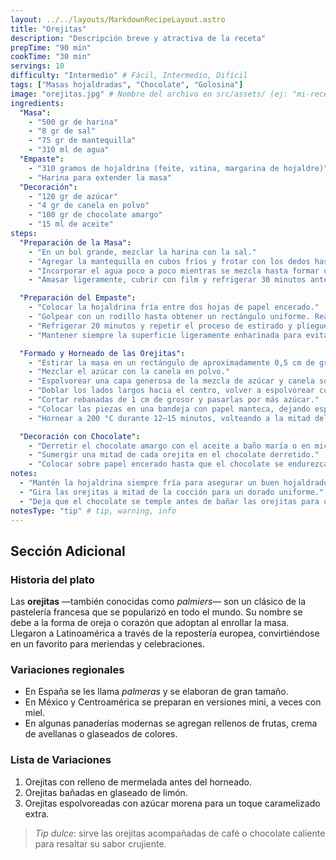```yaml
---
layout: ../../layouts/MarkdownRecipeLayout.astro
title: "Orejitas"
description: "Descripción breve y atractiva de la receta"
prepTime: "90 min"
cookTime: "30 min"
servings: 10
difficulty: "Intermedio" # Fácil, Intermedio, Difícil
tags: ["Masas hojaldradas", "Chocolate", "Golosina"]
image: "orejitas.jpg" # Nombre del archivo en src/assets/ (ej: "mi-receta.jpg")
ingredients:
  "Masa":
    - "500 gr de harina"
    - "8 gr de sal"
    - "75 gr de mantequilla"
    - "310 ml de agua"
  "Empaste":
    - "310 gramos de hojaldrina (feite, vitina, margarina de hojaldre)"
    - "Harina para extender la masa"
  "Decoración":
    - "120 gr de azúcar"
    - "4 gr de canela en polvo"
    - "100 gr de chocolate amargo"
    - "15 ml de aceite"
steps:
  "Preparación de la Masa":
    - "En un bol grande, mezclar la harina con la sal."
    - "Agregar la mantequilla en cubos fríos y frotar con los dedos hasta lograr una textura arenosa."
    - "Incorporar el agua poco a poco mientras se mezcla hasta formar una masa suave."
    - "Amasar ligeramente, cubrir con film y refrigerar 30 minutos antes de laminar."

  "Preparación del Empaste":
    - "Colocar la hojaldrina fría entre dos hojas de papel encerado."
    - "Golpear con un rodillo hasta obtener un rectángulo uniforme. Realiza los [dobleces](../tecnicas/pliegues-hojaldre) necesarios para la masa"
    - "Refrigerar 20 minutos y repetir el proceso de estirado y pliegue 3 veces más para formar las capas de hojaldre."
    - "Mantener siempre la superficie ligeramente enharinada para evitar que se pegue."

  "Formado y Horneado de las Orejitas":
    - "Estirar la masa en un rectángulo de aproximadamente 0,5 cm de grosor."
    - "Mezclar el azúcar con la canela en polvo."
    - "Espolvorear una capa generosa de la mezcla de azúcar y canela sobre la masa."
    - "Doblar los lados largos hacia el centro, volver a espolvorear con azúcar y repetir el doblado hasta que los bordes se encuentren."
    - "Cortar rebanadas de 1 cm de grosor y pasarlas por más azúcar."
    - "Colocar las piezas en una bandeja con papel manteca, dejando espacio entre ellas."
    - "Hornear a 200 °C durante 12–15 minutos, volteando a la mitad del tiempo, hasta que estén doradas y caramelizadas."

  "Decoración con Chocolate":
    - "Derretir el chocolate amargo con el aceite a baño maría o en microondas en intervalos cortos."
    - "Sumergir una mitad de cada orejita en el chocolate derretido."
    - "Colocar sobre papel encerado hasta que el chocolate se endurezca por completo."
notes:
  - "Mantén la hojaldrina siempre fría para asegurar un buen hojaldrado."
  - "Gira las orejitas a mitad de la cocción para un dorado uniforme."
  - "Deja que el chocolate se temple antes de bañar las orejitas para un brillo perfecto."
notesType: "tip" # tip, warning, info
---
```


## Sección Adicional

### Historia del plato
Las **orejitas** —también conocidas como *palmiers*— son un clásico de la pastelería francesa que se popularizó en todo el mundo. Su nombre se debe a la forma de oreja o corazón que adoptan al enrollar la masa. Llegaron a Latinoamérica a través de la repostería europea, convirtiéndose en un favorito para meriendas y celebraciones.

### Variaciones regionales
- En España se les llama *palmeras* y se elaboran de gran tamaño.  
- En México y Centroamérica se preparan en versiones mini, a veces con miel.  
- En algunas panaderías modernas se agregan rellenos de frutas, crema de avellanas o glaseados de colores.  

### Lista de Variaciones
1. Orejitas con relleno de mermelada antes del horneado.  
2. Orejitas bañadas en glaseado de limón.  
3. Orejitas espolvoreadas con azúcar morena para un toque caramelizado extra.  

> *Tip dulce*: sirve las orejitas acompañadas de café o chocolate caliente para resaltar su sabor crujiente.  
